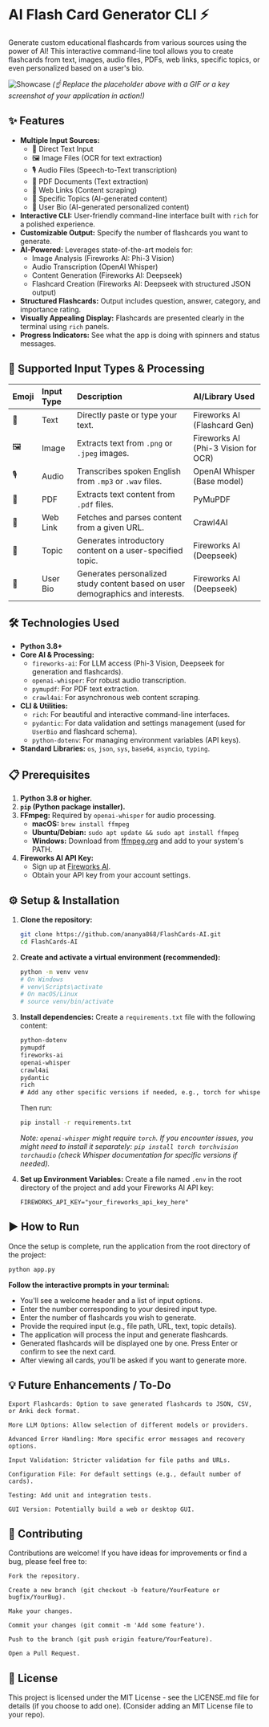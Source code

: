 # AI Flash Card Generator CLI ⚡

Generate custom educational flashcards from various sources using the power of AI! This interactive command-line tool allows you to create flashcards from text, images, audio files, PDFs, web links, specific topics, or even personalized based on a user's bio.

![Showcase](https://via.placeholder.com/800x400.png?text=Your+App+In+Action+Here)
*(☝️ Replace the placeholder above with a GIF or a key screenshot of your application in action!)*

## ✨ Features

*   **Multiple Input Sources:**
    *   📝 Direct Text Input
    *   🖼️ Image Files (OCR for text extraction)
    *   🎙️ Audio Files (Speech-to-Text transcription)
    *   📄 PDF Documents (Text extraction)
    *   🔗 Web Links (Content scraping)
    *   🧠 Specific Topics (AI-generated content)
    *   👤 User Bio (AI-generated personalized content)
*   **Interactive CLI:** User-friendly command-line interface built with `rich` for a polished experience.
*   **Customizable Output:** Specify the number of flashcards you want to generate.
*   **AI-Powered:** Leverages state-of-the-art models for:
    *   Image Analysis (Fireworks AI: Phi-3 Vision)
    *   Audio Transcription (OpenAI Whisper)
    *   Content Generation (Fireworks AI: Deepseek)
    *   Flashcard Creation (Fireworks AI: Deepseek with structured JSON output)
*   **Structured Flashcards:** Output includes question, answer, category, and importance rating.
*   **Visually Appealing Display:** Flashcards are presented clearly in the terminal using `rich` panels.
*   **Progress Indicators:** See what the app is doing with spinners and status messages.

## 🚀 Supported Input Types & Processing

| Emoji | Input Type | Description                                                                 | AI/Library Used                                  |
| :---- | :--------- | :-------------------------------------------------------------------------- | :----------------------------------------------- |
| 📝    | Text       | Directly paste or type your text.                                           | Fireworks AI (Flashcard Gen)                     |
| 🖼️    | Image      | Extracts text from `.png` or `.jpeg` images.                                | Fireworks AI (Phi-3 Vision for OCR)              |
| 🎙️    | Audio      | Transcribes spoken English from `.mp3` or `.wav` files.                     | OpenAI Whisper (Base model)                      |
| 📄    | PDF        | Extracts text content from `.pdf` files.                                    | PyMuPDF                                          |
| 🔗    | Web Link   | Fetches and parses content from a given URL.                                | Crawl4AI                                         |
| 🧠    | Topic      | Generates introductory content on a user-specified topic.                   | Fireworks AI (Deepseek)                          |
| 👤    | User Bio   | Generates personalized study content based on user demographics and interests. | Fireworks AI (Deepseek)                          |

## 🛠️ Technologies Used

*   **Python 3.8+**
*   **Core AI & Processing:**
    *   `fireworks-ai`: For LLM access (Phi-3 Vision, Deepseek for generation and flashcards).
    *   `openai-whisper`: For robust audio transcription.
    *   `pymupdf`: For PDF text extraction.
    *   `crawl4ai`: For asynchronous web content scraping.
*   **CLI & Utilities:**
    *   `rich`: For beautiful and interactive command-line interfaces.
    *   `pydantic`: For data validation and settings management (used for `UserBio` and flashcard schema).
    *   `python-dotenv`: For managing environment variables (API keys).
*   **Standard Libraries:** `os`, `json`, `sys`, `base64`, `asyncio`, `typing`.

## 📋 Prerequisites

1.  **Python 3.8 or higher.**
2.  **`pip` (Python package installer).**
3.  **FFmpeg:** Required by `openai-whisper` for audio processing.
    *   **macOS:** `brew install ffmpeg`
    *   **Ubuntu/Debian:** `sudo apt update && sudo apt install ffmpeg`
    *   **Windows:** Download from [ffmpeg.org](https://ffmpeg.org/download.html) and add to your system's PATH.
4.  **Fireworks AI API Key:**
    *   Sign up at [Fireworks AI](https://fireworks.ai/).
    *   Obtain your API key from your account settings.

## ⚙️ Setup & Installation

1.  **Clone the repository:**
    ```bash
    git clone https://github.com/ananya868/FlashCards-AI.git
    cd FlashCards-AI
    ```

2.  **Create and activate a virtual environment (recommended):**
    ```bash
    python -m venv venv
    # On Windows
    # venv\Scripts\activate
    # On macOS/Linux
    # source venv/bin/activate
    ```

3.  **Install dependencies:**
    Create a `requirements.txt` file with the following content:
    ```txt
    python-dotenv
    pymupdf
    fireworks-ai
    openai-whisper
    crawl4ai
    pydantic
    rich
    # Add any other specific versions if needed, e.g., torch for whisper if not auto-installed
    ```
    Then run:
    ```bash
    pip install -r requirements.txt
    ```
    *Note: `openai-whisper` might require `torch`. If you encounter issues, you might need to install it separately: `pip install torch torchvision torchaudio` (check Whisper documentation for specific versions if needed).*

4.  **Set up Environment Variables:**
    Create a file named `.env` in the root directory of the project and add your Fireworks AI API key:
    ```env
    FIREWORKS_API_KEY="your_fireworks_api_key_here"
    ```

## ▶️ How to Run

Once the setup is complete, run the application from the root directory of the project:

```bash
python app.py
```

**Follow the interactive prompts in your terminal:**
- You'll see a welcome header and a list of input options.
- Enter the number corresponding to your desired input type.
- Enter the number of flashcards you wish to generate.
- Provide the required input (e.g., file path, URL, text, topic details).
- The application will process the input and generate flashcards.
- Generated flashcards will be displayed one by one. Press Enter or confirm to see the next card.
- After viewing all cards, you'll be asked if you want to generate more.


## 💡 Future Enhancements / To-Do

    Export Flashcards: Option to save generated flashcards to JSON, CSV, or Anki deck format.

    More LLM Options: Allow selection of different models or providers.

    Advanced Error Handling: More specific error messages and recovery options.

    Input Validation: Stricter validation for file paths and URLs.

    Configuration File: For default settings (e.g., default number of cards).

    Testing: Add unit and integration tests.

    GUI Version: Potentially build a web or desktop GUI.

## 🤝 Contributing

Contributions are welcome! If you have ideas for improvements or find a bug, please feel free to:

    Fork the repository.

    Create a new branch (git checkout -b feature/YourFeature or bugfix/YourBug).

    Make your changes.

    Commit your changes (git commit -m 'Add some feature').

    Push to the branch (git push origin feature/YourFeature).

    Open a Pull Request.

## 📄 License

This project is licensed under the MIT License - see the LICENSE.md file for details (if you choose to add one).
(Consider adding an MIT License file to your repo).
